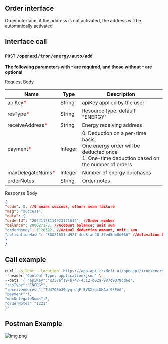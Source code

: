 ## Order interface
Order interface, if the address is not activated, the address will be automatically activated

## Interface call
### `POST` `/openapi/tron/energy/auto/add`
**The following parameters with `*` are required, and those without `*` are optional**

Request Body

| Name                                             | Type      | Description                                                                                                                            |
|--------------------------------------------------|-----------|----------------------------------------------------------------------------------------------------------------------------------------|
| apiKey<span style="color:red">*</span>           | String    | apiKey applied by the user                                                                                                             |
| resType<span style="color:red">*</span>          | String    | Resource type: default "ENERGY"                                                                                                        |
| receiveAddress<span style="color:red">*</span>   | String    | Energy receiving address                                                                                                               |
| payment<span style="color:red">*</span>          | Integer   | 0: Deduction on a per-time basis,<br/>One energy order will be deducted once <br/> 1: One-time deduction based on the number of orders |
| maxDelegateNums<span style="color:red">*</span>  | Integer   | Number of energy purchases                                                                                                             |
| orderNotes                                       | String    | Order notes                                                                                                                            |

Response Body
```JSON
{
"code": 0, //0 means success, others mean failure
"msg": "success",
"data": {
"orderId": "20241128114923171614", //Order number
"balance": 800627173, //Account balance: unit sun
"orderMoney": 1128322, //Actual deduction amount, unit: sun
"activationHash": "88081551-d921-4cd8-ae40-37ed5ab0d066" //Activation hash
}
}

```

## Call example
```bash
curl --silent --location 'https://app-api.trxdefi.ai/openapi/tron/energy/auto/add' \
--header 'Content-Type: application/json' \
--data '{ "apiKey":"c357ef19-b747-4312-b02a-987c9078cd6d",
"resType":"ENERGY",
"receiveAddress":"TU47QEb39dyqrdqFr5VSXkgiUHAof9FFAA",
"payment":1,
"maxDelegateNums":2,
"orderNotes":"1221"
}'
```
## Postman Example 
![img.png](https://raw.githubusercontent.com/robertwan2088/TRXDeFi/refs/heads/main/readme/img/auto_add.png)


